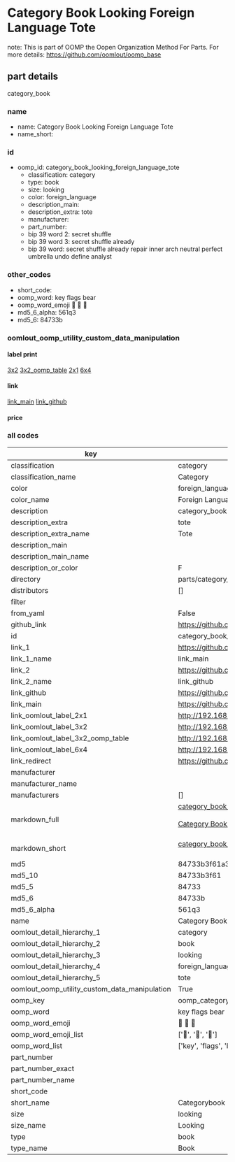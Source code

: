 # Category Book Looking Foreign Language Tote  

note: This is part of OOMP the Oopen Organization Method For Parts. For more details: https://github.com/oomlout/oomp_base

##  part details
  



category_book



### name
* name: Category Book Looking Foreign Language Tote
* name_short: 
### id
* oomp_id: category_book_looking_foreign_language_tote
  * classification: category
  * type: book
  * size: looking
  * color: foreign_language
  * description_main: 
  * description_extra: tote
  * manufacturer: 
  * part_number: 
  * bip 39 word 2: secret shuffle
  * bip 39 word 3: secret shuffle already
  * bip 39 word: secret shuffle already repair inner arch neutral perfect umbrella undo define analyst

### other_codes
* short_code: 
* oomp_word: key flags bear
* oomp_word_emoji :key: :flags: :bear:
* md5_6_alpha: 561q3
* md5_6: 84733b






### oomlout_oomp_utility_custom_data_manipulation
#### label print
[3x2](http://192.168.1.245:1112/?label=oomp%20561q3)
[3x2_oomp_table](http://192.168.1.108:1112/?label=oomp%20561q3)
[2x1](http://192.168.1.242:1112/?label=oomp%20561q3)
[6x4](http://192.168.1.55:1112/?label=oomp%20561q3)    

#### link

[link_main](https://github.com/oomlout/oomlout_oomp_version_1_messy/tree/main/parts/category_book_looking_foreign_language_tote) [link_github](https://github.com/oomlout/oomlout_oomp_version_1_messy/tree/main/parts/category_book_looking_foreign_language_tote)                             

#### price







### all codes 
| key | value |  
| --- | --- |  
| classification | category |  
| classification_name | Category |  
| color | foreign_language |  
| color_name | Foreign Language |  
| description | category_book |  
| description_extra | tote |  
| description_extra_name | Tote |  
| description_main |  |  
| description_main_name |  |  
| description_or_color | F  |  
| directory | parts/category_book_looking_foreign_language_tote |  
| distributors | [] |  
| filter |  |  
| from_yaml | False |  
| github_link | https://github.com/oomlout/oomlout_oomp_part_src/tree/main/parts/category_book_looking_foreign_language_tote |  
| id | category_book_looking_foreign_language_tote |  
| link_1 | https://github.com/oomlout/oomlout_oomp_version_1_messy/tree/main/parts/category_book_looking_foreign_language_tote |  
| link_1_name | link_main |  
| link_2 | https://github.com/oomlout/oomlout_oomp_version_1_messy/tree/main/parts/category_book_looking_foreign_language_tote |  
| link_2_name | link_github |  
| link_github | https://github.com/oomlout/oomlout_oomp_version_1_messy/tree/main/parts/category_book_looking_foreign_language_tote |  
| link_main | https://github.com/oomlout/oomlout_oomp_version_1_messy/tree/main/parts/category_book_looking_foreign_language_tote |  
| link_oomlout_label_2x1 | http://192.168.1.242:1112/?label=oomp%20561q3 |  
| link_oomlout_label_3x2 | http://192.168.1.245:1112/?label=oomp%20561q3 |  
| link_oomlout_label_3x2_oomp_table | http://192.168.1.108:1112/?label=oomp%20561q3 |  
| link_oomlout_label_6x4 | http://192.168.1.55:1112/?label=oomp%20561q3 |  
| link_redirect | https://github.com/oomlout/oomlout_oomp_version_1_messy/tree/main/parts/category_book_looking_foreign_language_tote |  
| manufacturer |  |  
| manufacturer_name |  |  
| manufacturers | [] |  
| markdown_full | [category_book_looking_foreign_language_tote](none)<br>[](none)<br>[Category Book Looking Foreign Language Tote](none)<br><br> |  
| markdown_short | [category_book_looking_foreign_language_tote](none)<br><br> |  
| md5 | 84733b3f61a3129c2c3a3b680e71de14 |  
| md5_10 | 84733b3f61 |  
| md5_5 | 84733 |  
| md5_6 | 84733b |  
| md5_6_alpha | 561q3 |  
| name | Category Book Looking Foreign Language Tote |  
| oomlout_detail_hierarchy_1 | category |  
| oomlout_detail_hierarchy_2 | book |  
| oomlout_detail_hierarchy_3 | looking |  
| oomlout_detail_hierarchy_4 | foreign_language |  
| oomlout_detail_hierarchy_5 | tote |  
| oomlout_oomp_utility_custom_data_manipulation | True |  
| oomp_key | oomp_category_book_looking_foreign_language_tote |  
| oomp_word | key flags bear |  
| oomp_word_emoji | :key: :flags: :bear: |  
| oomp_word_emoji_list | [':key:', ':flags:', ':bear:'] |  
| oomp_word_list | ['key', 'flags', 'bear'] |  
| part_number |  |  
| part_number_exact |  |  
| part_number_name |  |  
| short_code |  |  
| short_name | Categorybook |  
| size | looking |  
| size_name | Looking |  
| type | book |  
| type_name | Book |  
